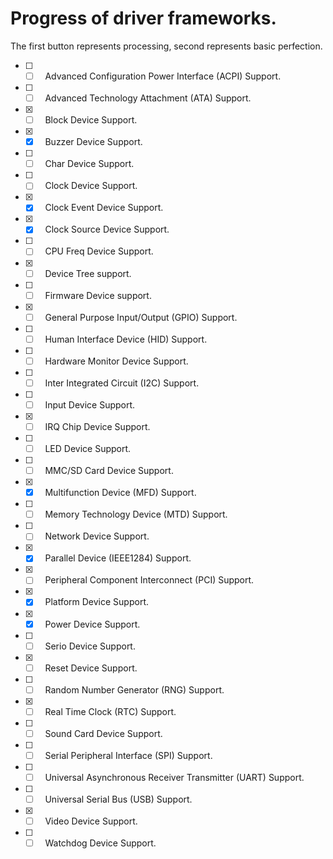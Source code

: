 # Progress of driver frameworks.

The first button represents processing, second represents basic perfection.

- [ ] - [ ] &nbsp; Advanced Configuration Power Interface (ACPI) Support.
- [ ] - [ ] &nbsp; Advanced Technology Attachment (ATA) Support.
- [x] - [ ] &nbsp; Block Device Support.
- [x] - [x] &nbsp; Buzzer Device Support.
- [ ] - [ ] &nbsp; Char Device Support.
- [ ] - [ ] &nbsp; Clock Device Support.
- [x] - [x] &nbsp; Clock Event Device Support.
- [x] - [x] &nbsp; Clock Source Device Support.
- [ ] - [ ] &nbsp; CPU Freq Device Support.
- [x] - [ ] &nbsp; Device Tree support.
- [ ] - [ ] &nbsp; Firmware Device support.
- [x] - [ ] &nbsp; General Purpose Input/Output (GPIO) Support.
- [ ] - [ ] &nbsp; Human Interface Device (HID) Support.
- [ ] - [ ] &nbsp; Hardware Monitor Device Support.
- [ ] - [ ] &nbsp; Inter Integrated Circuit (I2C) Support.
- [ ] - [ ] &nbsp; Input Device Support.
- [x] - [ ] &nbsp; IRQ Chip Device Support.
- [ ] - [ ] &nbsp; LED Device Support.
- [ ] - [ ] &nbsp; MMC/SD Card Device Support.
- [x] - [x] &nbsp; Multifunction Device (MFD) Support.
- [ ] - [ ] &nbsp; Memory Technology Device (MTD) Support.
- [ ] - [ ] &nbsp; Network Device Support.
- [x] - [x] &nbsp; Parallel Device (IEEE1284) Support.
- [x] - [ ] &nbsp; Peripheral Component Interconnect (PCI) Support.
- [x] - [x] &nbsp; Platform Device Support.
- [x] - [x] &nbsp; Power Device Support.
- [ ] - [ ] &nbsp; Serio Device Support.
- [x] - [ ] &nbsp; Reset Device Support.
- [ ] - [ ] &nbsp; Random Number Generator (RNG) Support.
- [x] - [ ] &nbsp; Real Time Clock (RTC) Support.
- [ ] - [ ] &nbsp; Sound Card Device Support.
- [ ] - [ ] &nbsp; Serial Peripheral Interface (SPI) Support.
- [ ] - [ ] &nbsp; Universal Asynchronous Receiver Transmitter (UART) Support.
- [ ] - [ ] &nbsp; Universal Serial Bus (USB) Support.
- [x] - [ ] &nbsp; Video Device Support.
- [ ] - [ ] &nbsp; Watchdog Device Support.
